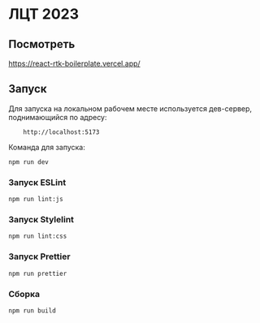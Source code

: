 # ЛЦТ 2023

## Посмотреть

https://react-rtk-boilerplate.vercel.app/

## Запуск

Для запуска на локальном рабочем месте используется дев-сервер, поднимающийся по адресу:

```
    http://localhost:5173
```

Команда для запуска:

```
npm run dev
```

### Запуск ESLint

```
npm run lint:js
```

### Запуск Stylelint

```
npm run lint:css
```

### Запуск Prettier

```
npm run prettier
```

### Сборка

```
npm run build
```
